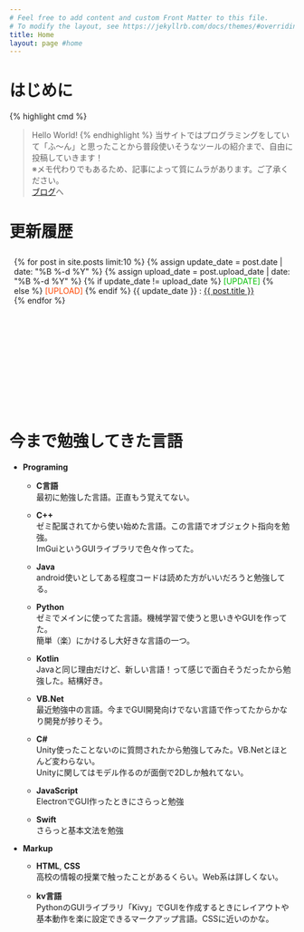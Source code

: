 ```yaml
---
# Feel free to add content and custom Front Matter to this file.
# To modify the layout, see https://jekyllrb.com/docs/themes/#overriding-theme-defaults
title: Home
layout: page #home
---
```

<!-- 更新履歴ボックス -->
<style type="text/css">
    .kousin {
        overflow:auto;
        height:256px;
        padding:8px;
    }
</style>



# はじめに

{% highlight cmd %}
> Hello World!
{% endhighlight %}
当サイトではプログラミングをしていて「ふ～ん」と思ったことから普段使いそうなツールの紹介まで、自由に投稿していきます！  
※メモ代わりでもあるため、記事によって質にムラがあります。ご了承ください。  
[ブログ]({{site.baseurl}}/blog/)へ

# 更新履歴
<div class="kousin">
    {% for post in site.posts limit:10 %}
        {% assign update_date = post.date | date: "%B %-d %Y" %}
        {% assign upload_date = post.upload_date | date: "%B %-d %Y" %}
        {% if update_date != upload_date %}
    <font color="#00C000">[UPDATE]</font>
        {% else %}
    <font color="#ff4500">[UPLOAD]</font>
        {% endif %}
    {{ update_date }} :   
    <a href="{{site.baseurl}}{{ post.url }}">
      {{ post.title }}
    </a> <br>
    {% endfor %}
</div>

# 今まで勉強してきた言語
- **Programing**
    - **C言語**  
        最初に勉強した言語。正直もう覚えてない。

    - **C++**  
        ゼミ配属されてから使い始めた言語。この言語でオブジェクト指向を勉強。  
        ImGuiというGUIライブラリで色々作ってた。

    - **Java**  
        android使いとしてある程度コードは読めた方がいいだろうと勉強してる。

    - **Python**  
        ゼミでメインに使ってた言語。機械学習で使うと思いきやGUIを作ってた。  
        簡単（楽）にかけるし大好きな言語の一つ。

    - **Kotlin**  
        Javaと同じ理由だけど、新しい言語！って感じで面白そうだったから勉強した。結構好き。

    - **VB.Net**  
        最近勉強中の言語。今までGUI開発向けでない言語で作ってたからかなり開発が捗りそう。

    - **C#**  
        Unity使ったことないのに質問されたから勉強してみた。VB.Netとほとんど変わらない。  
        Unityに関してはモデル作るのが面倒で2Dしか触れてない。
    
    - **JavaScript**  
        ElectronでGUI作ったときにさらっと勉強

    - **Swift**  
        さらっと基本文法を勉強

- **Markup**
    - **HTML**, **CSS**  
        高校の情報の授業で触ったことがあるくらい。Web系は詳しくない。

    - **kv言語**  
        PythonのGUIライブラリ「Kivy」でGUIを作成するときにレイアウトや基本動作を楽に設定できるマークアップ言語。CSSに近いのかな。